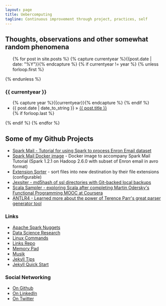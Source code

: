 ```yaml
---
layout: page
title: Uebercomputing
tagline: Continuous improvement through project, practices, self
---
```

## Thoughts, observations and other somewhat random phenomena

<ul class="posts">
 {% for post in site.posts %}
  {% capture currentyear %}{{post.date | date: "%Y"}}{% endcapture %}
  {% if currentyear != year %}
    {% unless forloop.first %}</ul>{% endunless %}
    <h3>{{ currentyear }}</h3>
    <ul>
    {% capture year %}{{currentyear}}{% endcapture %}
  {% endif %}
    <li><span>{{ post.date | date_to_string }}</span> &raquo; <a href="{{ post.url }}">{{ post.title }}</a></li>
  {% if forloop.last %}</ul>{% endif %}
 {% endfor %}
</ul>

## Some of my Github Projects
* [Spark Mail - Tutorial for using Spark to process Enron Email dataset](https://github.com/medale/spark-mail)
* [Spark Mail Docker image](https://github.com/medale/spark-mail-docker) - Docker image to accompany Spark Mail Tutorial (Spark 1.2.1 on Hadoop 2.6.0 with subset of Enron email in avro format)
* [Extension Sorter](https://github.com/medale/extension-sorter) - sort files into new destination by their file extensions (configurable)
* [Jexsiter - md5hash of ssl directories with Git-backed local backups](https://github.com/medale/JexSiter)
* [Scala Sampler - exploring Scala after completing Martin Odersky's Functional Programming MOOC at Coursera](https://github.com/medale/scala-sampler)
* [ANTLR4 - Learned more about the power of Terence Parr's great parser generator tool](https://github.com/medale/antlr4-experiments)

### Links
* [Apache Spark Nuggets](/spark.html)
* [Data Science Research](/dataScience.html)
* [Linux Commands](/linuxCommands.html)
* [Links Repo](/links.html)
* [Memory Pad](/memory.html)
* [Musik](/musik/musik.html)
* [Jekyll Tips](/jekyll.html)
* [Jekyll Quick Start](http://jekyllbootstrap.com/usage/jekyll-quick-start.html)

### Social Networking
* [On Github](http://github.com/medale)
* [On LinkedIn](https://www.linkedin.com/in/medale94)
* [On Twitter](https://twitter.com/medale94)
